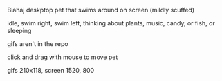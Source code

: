 Blahaj deskptop pet that swims around on screen (mildly scuffed) 

idle, swim right, swim left, thinking about plants, music, candy, or fish, or sleeping

gifs aren't in the repo 

click and drag with mouse to move pet

gifs 210x118, screen 1520, 800
